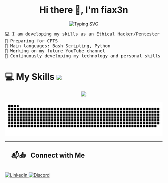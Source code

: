<h1 align="center"> Hi there 👋, I'm fiax3n</h1>

<p align="center">
	<a href="https://github.com/fiax3n">
		<img src="https://readme-typing-svg.herokuapp.com?font=Fira+Code&pause=1000&center=true&width=435&lines=Ethical+Hacker;Penetration+Tester;Cybersecurity+Enthusiast" alt="Typing SVG" />
	</a>
</p>

<pre>
💻 I am developing my skills as an Ethical Hacker/Pentester
🎯 Preparing for CPTS
🌟 Main languages: Bash Scripting, Python
🔭 Working on my future YouTube channel
🌱 Continuously developing my technology and personal skills
</pre>

# 💻 My Skills <img src="https://media2.giphy.com/media/QssGEmpkyEOhBCb7e1/giphy.gif?cid=ecf05e47a0n3gi1bfqntqmob8g9aid1oyj2wr3ds3mg700bl&rid=giphy.gif" width="32px">

<p align="center">
  <a href="https://skillicons.dev">
    <img src="https://skillicons.dev/icons?i=py,kali,linux,bash,docker,vim" />
  </a>
</p>

<p align="center">
  <img src="https://raw.githubusercontent.com/platane/snk/output/github-contribution-grid-snake-dark.svg" alt="snake">
</p>

---

## &nbsp; &nbsp; 📬📥 &nbsp; Connect with Me

<br/>

<a href="https://www.linkedin.com/in/your-linkedin/">
  <img width="100px" alt="LinkedIn" src="https://img.shields.io/badge/LinkedIn-0A66C2?style=flat&logo=linkedin&logoColor=white"/>
</a>
<a href="https://discord.gg/yourdiscord">
  <img width="100px" alt="Discord" src="https://img.shields.io/badge/Discord-7289DA?style=flat&logo=discord&logoColor=white"/>
</a>

